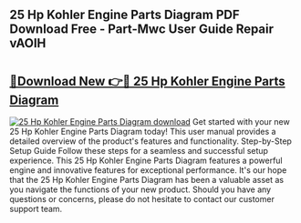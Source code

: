 ## 25 Hp Kohler Engine Parts Diagram PDF Download Free - Part-Mwc User Guide Repair vAOIH

# <h2><a href="http://dfjaim.blite.top/?on=25+Hp+Kohler+Engine+Parts+Diagram">🔗Download New 👉🔴 25 Hp Kohler Engine Parts Diagram</a></h2>

[![25 Hp Kohler Engine Parts Diagram download](https://i.imgur.com/lujVjoI.png)](http://dfjaim.blite.top/?on=25+Hp+Kohler+Engine+Parts+Diagram)
Get started with your new 25 Hp Kohler Engine Parts Diagram today! This user manual provides a detailed overview of the product's features and functionality. Step-by-Step Setup Guide Follow these steps for a seamless and successful setup experience. This 25 Hp Kohler Engine Parts Diagram features a powerful engine and innovative features for exceptional performance. It's our hope that the 25 Hp Kohler Engine Parts Diagram has been a valuable asset as you navigate the functions of your new product. Should you have any questions or concerns, please do not hesitate to contact our customer support team.
